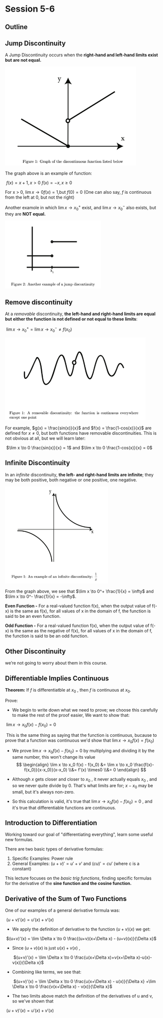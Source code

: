 # Session 5-6

## Outline

## Jump Discontinuity

A Jump Discontinuity occurs when the **right-hand and left-hand limits exist but are not equal.**

<img src="image-20220715101410253.png" alt="image-20220715101410253" style="zoom:70%;" />

The graph above is an example of function:

​									$f(x) = x + 1 , x > 0$                  $f(x) = -x, x \ge0$

For x > 0, $\lim x \to 0 f(x) = 1$,but $f(0) = 0$ (One can also say, $f$ is continuous from the left at 0, but not the right)

Another examole in which $\lim x \to x_0^+$ exist, and $\lim x \to x_0^-$ also exists, but they are **NOT equal.**

<img src="image-20220715101939448.png" alt="image-20220715101939448" style="zoom:67%;" />

## Remove discontinuity

At a *removable* discontinuity, **the left-hand and right-hand limits are equal but either the function is not defined or not equal to these limits**:

​												$\lim x \to x_0^+ = \lim x \to x_0^- \ne f(x_0)$

<img src="image-20220715102326264.png" alt="image-20220715102326264" style="zoom:67%;" />

For example, $g(x) = \frac{sin(x)}{x}$  and $f(x) = \frac{1-cos(x)}{x}$ are defined for $x \ne 0$, but both functions have removable discontinuities. This is not obvious at all, but we will learn later:

​									$\lim x \to 0 \frac{sin(x)}{x} = 1$  and $\lim x \to 0 \frac{1-cos(x)}{x} = 0$ 

##  Infinite Discontinuity

In an *infinite* discontinuity, **the left- and right-hand limits are infinite**; they may be both positive, both negative or one positive, one negative.

<img src="image-20220715103017567.png" alt="image-20220715103017567" style="zoom:67%;" />

From the graph above, we see that $\lim x \to 0^+ \frac{1}{x} = \infty$ and $\lim x \to 0^- \frac{1}{x} = -\infty$. 

**Even Function -** For a real-valued function f(x), when the output value of f(-x) is the same as f(x), for all values of x in the domain of f, the function is said to be an even function.

**Odd Function -** For a real-valued function f(x), when the output value of f(-x) is the same as the negative of f(x), for all values of x in the domain of f, the function is said to be an odd function.

## Other Discontinuity

we’re not going to worry about them in this course.

## Differentiable Implies Continuous

**Theorem:** If $f$ is differentiatble at $x_0$ , then $f$ is continuous at $x_0$.

Prove:

- We begin to write down what we need to prove; we choose this carefully to make the rest of the proof easier, We want to show that:

​												 $\lim x \to x_0 f(x) - f(x_0) = 0$

​		This is the same thing as saying that the function is continuous, bucause to prove that a 				function was continuous we'd show that $\lim x \to x_0 f(x) = f(x_0)$ 

- We prove $\lim x \to x_0 f(x) - f(x_0) = 0$  by multiplying and dividing it by the same number, this won't change its value
  $$
  \begin{align}
   \lim x \to x_0 f(x) - f(x_0) &= \lim x \to x_0 \frac{f(x)-f(x_0)}{x-x_0)}(x-x_0)
                              \\&= f'(x) \times0
                              \\&= 0
  \end{align}
  $$

- Although $x$ gets closer and closer to $x_0$ , it never actually equals $x_0$ , and so we never quite divide by 0. That's what limits are for; $x-x_0$ may be small, but it's always non-zero.
- So this calculation is valid, it's true that $\lim x \to x_0 f(x) - f(x_0) = 0$ , and it's true that differentiable functions are continuous. 

## Introduction to Differentiation

Working toward our goal of "differentiating everything", learn some useful new formulas.

There are two basic types of derivative formulas:

1. Specific Examples: Power rule
2. General Examples: $(u+v)' = u' + v'$ and $(cu)'=cu'$ (where c is a constant)

This lecture focuses on the *basic trig functions*, finding specific formulas for the derivative of the **sine function and the cosine function.**

## Derivative of the Sum of Two Functions

One of our examples of a general derivative formula was:

​											 $(u+v)'(x) = u'(x)+ v'(x)$

- We apply the definition of derivative to the function $(u+v)(x)$ we get:

​							$(u+v)'(x) = \lim \Delta x \to 0 \frac{(u+v)(x+\Delta x) - (u+v)(x)}{\Delta x}$

- Since $(u+v)(x)$ is just $u(x)+v(x)$ ,

  ​					$(u+v)'(x) = \lim \Delta x \to 0 \frac{u(x+\Delta x)+v(x+\Delta x)-u(x)-v(x)}{\Delta x}$

- Combining like terms, we see that:

  ​			$(u+v)'(x) = \lim \Delta x \to 0 \frac{u(x+\Delta x) - u(x)}{\Delta x} +\lim \Delta x \to 0 \frac{v(x+\Delta x) - v(x)}{\Delta x}$

- The two limits above match the definition of the derivatives of u and v, so we've shown that 

​													$(u+v)'(x) = u'(x)+ v'(x)$
